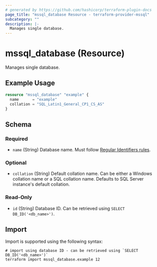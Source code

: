 ```yaml
---
# generated by https://github.com/hashicorp/terraform-plugin-docs
page_title: "mssql_database Resource - terraform-provider-mssql"
subcategory: ""
description: |-
  Manages single database.
---
```


# mssql_database (Resource)

Manages single database.

## Example Usage

```terraform
resource "mssql_database" "example" {
  name      = "example"
  collation = "SQL_Latin1_General_CP1_CS_AS"
}
```

<!-- schema generated by tfplugindocs -->
## Schema

### Required

- `name` (String) Database name. Must follow [Regular Identifiers rules](https://docs.microsoft.com/en-us/sql/relational-databases/databases/database-identifiers#rules-for-regular-identifiers).

### Optional

- `collation` (String) Default collation name. Can be either a Windows collation name or a SQL collation name. Defaults to SQL Server instance's default collation.

### Read-Only

- `id` (String) Database ID. Can be retrieved using `SELECT DB_ID('<db_name>')`.

## Import

Import is supported using the following syntax:

```shell
# import using database ID - can be retrieved using `SELECT DB_ID('<db_name>')`
terraform import mssql_database.example 12
```
